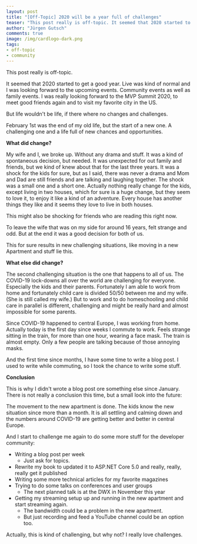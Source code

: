 ```yaml
---
layout: post
title: "[Off-Topic] 2020 will be a year full of challenges"
teaser: "This post really is off-topic. It seemed that 2020 started to get a good year. Live was kind of normal and I was looking forward to the upcoming events. But life wouldn't be life, if there where no changes and challenges."
author: "Jürgen Gutsch"
comments: true
image: /img/cardlogo-dark.png
tags: 
- off-topic
- community
---
```


This post really is off-topic.

It seemed that 2020 started to get a good year. Live was kind of normal and I was looking forward to the upcoming events. Community events as well as family events. I was really looking forward to the MVP Summit 2020, to meet good friends again and to visit my favorite city in the US.

But life wouldn't be life, if there where no changes and challenges.

February 1st was the end of my old life, but the start of a new one. A challenging one and a life full of new chances and opportunities.

**What did change?**

My wife and I, we broke up. Without any drama and stuff. It was a kind of spontaneous decision, but needed. It was unexpected for out family and friends, but we kind of knew about that for the last three years. It was a shock for the kids for sure, but as I said, there was never a drama and Mom and Dad are still friends and are talking and laughing together. The shock was a small one and a short one. Actually nothing really change for the kids, except living in two houses, which for sure is a huge change, but they seem to love it, to enjoy it like a kind of an adventure. Every house has another things they like and it seems they love to live in both houses. 

This might also be shocking for friends who are reading this right now. 

To leave the wife that was on my side for around 16 years, felt strange and odd. But at the end it was a good decision for both of us. 

This for sure results in new challenging situations, like moving in a new Apartment and stuff lie this.

**What else did change?**

The second challenging situation is the one that happens to all of us. The COVID-19 lock-downs all over the world are challenging for everyone. Especially the kids and their parents. Fortunately I am able to work from home and fortunately child care is divided 50/50 between me and my wife. (She is still called my wife.) But to work and to do homeschooling and child care in parallel is different, challenging and might be really hard and almost impossible for some parents. 

Since COVID-19 happened to central Europe, I was working from home. Actually today is the first day since weeks I commute to work. Feels strange sitting in the train, for more than one hour, wearing a face mask. The train is almost empty. Only a few people are talking because of those annoying masks.

And the first time since months, I have some time to write a blog post. I used to write while commuting, so I took the chance to write some stuff.

**Conclusion**

This is why I didn't wrote a blog post ore something else since January. There is not really a conclusion this time, but a small look into the future: 

The movement to the new apartment is done. The kids know the new situation since more than a month. It is all settling and calming down and the numbers around COVID-19 are getting better and better in central Europe. 

And I start to challenge me again to do some more stuff for the developer community:

* Writing a blog post per week
  * Just ask for topics.
* Rewrite my book to updated it to ASP.NET Core 5.0 and really, really, really get it published
* Writing some more technical articles for my favorite magazines
* Trying to do some talks on conferences and user groups
  * The next planned talk is at the DWX in November this year
* Getting my streaming setup up and running in the new apartment and start streaming again.
  * The bandwidth could be a problem in the new apartment.
  * But just recording and feed a YouTube channel could be an option too.

Actually, this is kind of challenging, but why not? I really love challenges.
